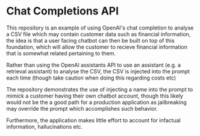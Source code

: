 # Chat Completions API

This repository is an example of using OpenAI's chat completion to analyse a CSV file which may contain customer data such as financial information, the idea is that a user facing chatbot can then be built on top of this foundation, which will allow the customer to recieve financial information that is somewhat related pertaining to them.

Rather than using the OpenAI assistants API to use an assistant (e.g. a retrieval assistant) to analyse the CSV,
the CSV is injected into the prompt each time (though take caution when doing this regarding costs etc)

The repository demonstrates the use of injecting a name into the prompt to mimick a customer having their own chatbot account, though this likely would not be the a good path for a production application as jailbreaking may override the prompt which accomplishes such behavior.

Furthermore, the application makes little effort to account for infactual information, hallucinations etc.
